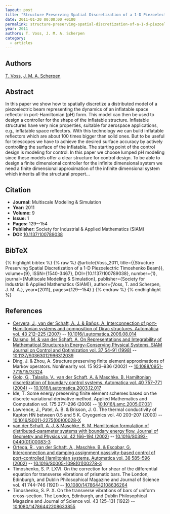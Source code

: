 ```yaml
---
layout: post
title: "Structure Preserving Spatial Discretization of a 1-D Piezoelectric Timoshenko Beam"
date: 2011-01-20 00:00:00 +0100
permalink: structure-preserving-spatial-discretization-of-a-1-d-piezoelectric-timoshenko-beam
year: 2011
authors: T. Voss, J. M. A. Scherpen
category:
  - articles
---
```

 
## Authors
[T. Voss](authors/thomas_voss), [J. M. A. Scherpen](authors/jacquelien_m_a_scherpen)
 
## Abstract
In this paper we show how to spatially discretize a distributed model of a piezoelectric beam representing the dynamics of an inflatable space reflector in port-Hamiltonian (pH) form. This model can then be used to design a controller for the shape of the inflatable structure. Inflatable structures have very nice properties, suitable for aerospace applications, e.g., inflatable space reflectors. With this technology we can build inflatable reflectors which are about 100 times bigger than solid ones. But to be useful for telescopes we have to achieve the desired surface accuracy by actively controlling the surface of the inflatable. The starting point of the control design is modeling for control. In this paper we choose lumped pH modeling since these models offer a clear structure for control design. To be able to design a finite dimensional controller for the infinite dimensional system we need a finite dimensional approximation of the infinite dimensional system which inherits all the structural propert...
 
## Citation
- **Journal:** Multiscale Modeling &amp; Simulation
- **Year:** 2011
- **Volume:** 9
- **Issue:** 1
- **Pages:** 129--154
- **Publisher:** Society for Industrial & Applied Mathematics (SIAM)
- **DOI:** [10.1137/100789038](https://doi.org/10.1137/100789038)
 
## BibTeX
{% highlight bibtex %}
{% raw %}
@article{Voss_2011,
  title={{Structure Preserving Spatial Discretization of a 1-D Piezoelectric Timoshenko Beam}},
  volume={9},
  ISSN={1540-3467},
  DOI={10.1137/100789038},
  number={1},
  journal={Multiscale Modeling &amp; Simulation},
  publisher={Society for Industrial & Applied Mathematics (SIAM)},
  author={Voss, T. and Scherpen, J. M. A.},
  year={2011},
  pages={129--154}
}
{% endraw %}
{% endhighlight %}
 
## References
- [Cervera, J., van der Schaft, A. J. & Baños, A. Interconnection of port-Hamiltonian systems and composition of Dirac structures. Automatica vol. 43 212–225 (2007)](interconnection-of-port-hamiltonian-systems-and-composition-of-dirac-structures) -- [10.1016/j.automatica.2006.08.014](https://doi.org/10.1016/j.automatica.2006.08.014)
- [Dalsmo, M. & van der Schaft, A. On Representations and Integrability of Mathematical Structures in Energy-Conserving Physical Systems. SIAM Journal on Control and Optimization vol. 37 54–91 (1998)](on-representations-and-integrability-of-mathematical-structures-in-energy-conserving-physical-systems) -- [10.1137/S0363012996312039](https://doi.org/10.1137/S0363012996312039)
- Ding, J. & Zhou, A. Structure preserving finite element approximations of Markov operators. Nonlinearity vol. 15 923–936 (2002) -- [10.1088/0951-7715/15/3/324](https://doi.org/10.1088/0951-7715/15/3/324)
- [Golo, G., Talasila, V., van der Schaft, A. & Maschke, B. Hamiltonian discretization of boundary control systems. Automatica vol. 40 757–771 (2004)](hamiltonian-discretization-of-boundary-control-systems) -- [10.1016/j.automatica.2003.12.017](https://doi.org/10.1016/j.automatica.2003.12.017)
- Ide, T. Some energy preserving finite element schemes based on the discrete variational derivative method. Applied Mathematics and Computation vol. 175 277–296 (2006) -- [10.1016/j.amc.2005.07.031](https://doi.org/10.1016/j.amc.2005.07.031)
- Lawrence, J., Patel, A. B. & Brisson, J. G. The thermal conductivity of Kapton HN between 0.5 and 5 K. Cryogenics vol. 40 203–207 (2000) -- [10.1016/S0011-2275(00)00028-X](https://doi.org/10.1016/S0011-2275(00)00028-X)
- [van der Schaft, A. J. & Maschke, B. M. Hamiltonian formulation of distributed-parameter systems with boundary energy flow. Journal of Geometry and Physics vol. 42 166–194 (2002)](hamiltonian-formulation-of-distributed-parameter-systems-with-boundary-energy-flow) -- [10.1016/S0393-0440(01)00083-3](https://doi.org/10.1016/S0393-0440(01)00083-3)
- [Ortega, R., van der Schaft, A., Maschke, B. & Escobar, G. Interconnection and damping assignment passivity-based control of port-controlled Hamiltonian systems. Automatica vol. 38 585–596 (2002)](interconnection-and-damping-assignment-passivity-based-control-of-port-controlled-hamiltonian-systems) -- [10.1016/S0005-1098(01)00278-3](https://doi.org/10.1016/S0005-1098(01)00278-3)
- Timoshenko, S. P. LXVI. On the correction for shear of the differential equation for transverse vibrations of prismatic bars. The London, Edinburgh, and Dublin Philosophical Magazine and Journal of Science vol. 41 744–746 (1921) -- [10.1080/14786442108636264](https://doi.org/10.1080/14786442108636264)
- Timoshenko, S. P. X. On the transverse vibrations of bars of uniform cross-section. The London, Edinburgh, and Dublin Philosophical Magazine and Journal of Science vol. 43 125–131 (1922) -- [10.1080/14786442208633855](https://doi.org/10.1080/14786442208633855)

